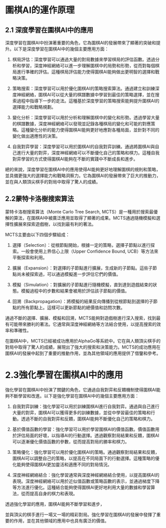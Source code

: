 # 圍棋AI的運作原理

## 2.1 深度學習在圍棋AI中的應用
深度學習在圍棋AI中扮演著重要的角色，它為圍棋AI的發展帶來了顯著的突破和提升。以下是深度學習在圍棋AI中的幾個主要應用方面：

1. 棋局評估：深度學習可以通過大量的對局數據來學習棋局的評估函數。透過分析和學習，深度神經網絡可以進一步理解圍棋中的局勢和形勢，從而對每個棋局進行準確的評估。這種棋局評估能力使得圍棋AI能夠做出更明智的選擇和戰略決策。

2. 策略搜索：深度學習可以用於優化圍棋AI的策略搜索算法。通過建立和訓練深度神經網絡，圍棋AI可以從大量的棋譜數據中學習到最佳的策略選擇，並在搜索過程中指導下一步的走法。這種基於深度學習的策略搜索能夠提升圍棋AI的選擇能力和戰略規劃。

3. 變化分析：深度學習可以用於分析和理解圍棋中的變化和形勢。透過學習大量的棋譜數據，深度神經網絡可以發現並記錄各種棋局的變化和可能的對應策略。這種變化分析的能力使得圍棋AI能夠更好地應對各種局面，並針對不同的變化做出適應性的決策。

4. 自我對弈學習：深度學習可以用於圍棋AI的自我對弈訓練。通過將圍棋AI與自己進行大量的對弈，深度神經網絡可以不斷優化自己的策略和棋力。這種自我對弈學習的方式使得圍棋AI能夠在不斷的實踐中不斷成長和進步。


總的來說，深度學習在圍棋AI中的應用使得AI能夠更好地理解圍棋的規則和策略，並具備更強大的選擇能力和戰略洞察力。它為圍棋AI的發展帶來了巨大的推動力，並在與人類頂尖棋手的對局中取得了驚人的成績。
## 2.2蒙特卡洛樹搜索算法
蒙特卡洛樹搜索算法（Monte Carlo Tree Search, MCTS）是一種用於搜索最優解的算法，在圍棋AI中被廣泛應用並取得了顯著的成果。MCTS通過隨機模擬和選擇性擴展來探索遊戲樹，以找到最有利的著法。

MCTS主要由以下四個步驟組成：

1. 選擇（Selection）：從根節點開始，根據一定的策略，選擇子節點以進行探索。一般會使用上界信心上限（Upper Confidence Bound, UCB）等方法來平衡探索和利用。

2. 擴展（Expansion）：對選擇的子節點進行擴展，生成新的子節點。這些子節點尚未被探索過，可以通過模擬進一步評估它們的價值。

3. 模擬（Simulation）：對擴展的子節點進行隨機模擬，直到達到遊戲結束的狀態。模擬過程中的步數和結果會被用於評估該子節點的價值。

4. 回溯（Backpropagation）：將模擬的結果反向傳播到從根節點到選擇的子節點的所有節點上。這樣可以更新節點的總價值和訪問次數。

通過不斷的選擇、擴展、模擬和回溯，MCTS能夠對遊戲樹進行深入搜索，找到最有可能帶來勝利的著法。它通常與深度神經網絡等方法結合使用，以提高搜索的效率和準確性。

在圍棋AI中，MCTS已經被成功應用於AlphaGo等系統中。它在與人類頂尖棋手的對局中取得了驚人的成績，展現出了強大的搜索和決策能力。MCTS的成功應用在圍棋AI的發展中起到了重要的推動作用，並為其他領域的應用提供了借鑒和參考。
# 2.3強化學習在圍棋AI中的應用
強化學習在圍棋AI中扮演了關鍵的角色，它通過自我對弈和反饋機制使得圍棋AI能夠不斷學習和改進。以下是強化學習在圍棋AI中的幾個主要應用方面：

1. 自我對弈訓練：強化學習可以用於訓練圍棋AI進行自我對弈。通過與自己進行大量的對弈，圍棋AI可以獲得更多的訓練數據，並從中學習最佳的策略和行動。透過不斷的自我對弈和反饋，圍棋AI能夠不斷優化自己的策略和棋力。

2. 基於價值函數的學習：強化學習可以用於學習圍棋AI的價值函數。價值函數用於評估局面的好壞，以指導AI的行動選擇。透過觀察對局結果和反饋，圍棋AI可以逐漸優化價值函數的參數，從而提高對局的勝率和棋力。

3. 策略優化：強化學習可以用於優化圍棋AI的策略。通過觀察對局結果和反饋，圍棋AI可以調整自己的策略，以提高在不同局面下的行動選擇。這種策略的優化能夠使得圍棋AI更加靈活和適應不同的對局情況。

4. 深度神經網絡結合：強化學習通常與深度神經網絡結合使用，以提高圍棋AI的表現。深度神經網絡可以用於近似值函數或策略函數的表示，並通過梯度下降等方法進行優化。這種結合能夠使得圍棋AI更好地利用大量的數據和學習算法，從而提高自身的棋力和表現。

透過強化學習的應用，圍棋AI能夠不斷學習和進步，

並與頂尖的棋手進行一場又一場的精彩對局。強化學習在圍棋AI的發展中發揮了重要的作用，並在其他領域的應用中也具有廣泛的價值。